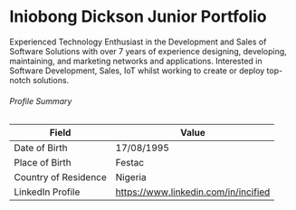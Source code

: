 # Iniobong Dickson Junior Portfolio
Experienced Technology Enthusiast in the Development and Sales of Software Solutions with over 7 years of experience designing, developing, maintaining, and marketing networks and applications. Interested in Software Development, Sales, IoT whilst working to create or deploy top-notch solutions.
###### Profile Summary
Field | Value
------|--------
Date of Birth | 17/08/1995
Place of Birth | Festac
Country of Residence | Nigeria
LinkedIn Profile | https://www.linkedin.com/in/incified

